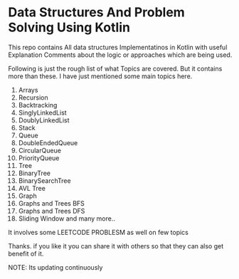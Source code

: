 # Data Structures And Problem Solving Using Kotlin #
This repo contains All data structures Implementatinos in Kotlin with useful Explanation Comments about the logic or approaches which are being used.

Following is just the rough list of what Topics are covered. But it contains more than these. 
I have just mentioned some main topics here.
1. Arrays
2. Recursion
3. Backtracking
4. SinglyLinkedList
5. DoublyLinkedList
6. Stack
7. Queue
8. DoubleEndedQueue
9. CircularQueue
10. PriorityQueue
11. Tree
12. BinaryTree
13. BinarySearchTree
14. AVL Tree
15. Graph
16. Graphs and Trees BFS
17. Graphs and Trees DFS
18. Sliding Window
and many more..

It involves some LEETCODE PROBLESM as well on few topics

Thanks. 
if you like it you can share it with others so that they can also get benefit of it.

NOTE: Its updating continuously
